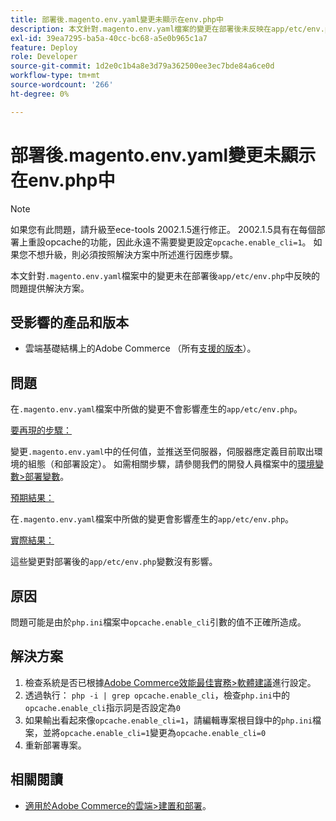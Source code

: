 ```yaml
---
title: 部署後.magento.env.yaml變更未顯示在env.php中
description: 本文針對.magento.env.yaml檔案的變更在部署後未反映在app/etc/env.php中的問題提供解決方案。
exl-id: 39ea7295-ba5a-40cc-bc68-a5e0b965c1a7
feature: Deploy
role: Developer
source-git-commit: 1d2e0c1b4a8e3d79a362500ee3ec7bde84a6ce0d
workflow-type: tm+mt
source-wordcount: '266'
ht-degree: 0%

---
```


# 部署後.magento.env.yaml變更未顯示在env.php中

>[!NOTE]
>
>如果您有此問題，請升級至ece-tools 2002.1.5進行修正。 2002.1.5具有在每個部署上重設opcache的功能，因此永遠不需要變更設定`opcache.enable_cli=1`。 如果您不想升級，則必須按照解決方案中所述進行因應步驟。

本文針對`.magento.env.yaml`檔案中的變更未在部署後`app/etc/env.php`中反映的問題提供解決方案。

## 受影響的產品和版本

* 雲端基礎結構上的Adobe Commerce （所有[支援的版本](https://magento.com/sites/default/files/magento-software-lifecycle-policy.pdf)）。

## 問題

在`.magento.env.yaml`檔案中所做的變更不會影響產生的`app/etc/env.php`。

<u>要再現的步驟：</u>

變更`.magento.env.yaml`中的任何值，並推送至伺服器，伺服器應定義目前取出環境的組態（和部署設定）。 如需相關步驟，請參閱我們的開發人員檔案中的[環境變數>部署變數](https://devdocs.magento.com/cloud/env/variables-deploy.html)。

<u>預期結果：</u>

在`.magento.env.yaml`檔案中所做的變更會影響產生的`app/etc/env.php`。

<u>實際結果：</u>

這些變更對部署後的`app/etc/env.php`變數沒有影響。

## 原因

問題可能是由於`php.ini`檔案中`opcache.enable_cli`引數的值不正確所造成。

## 解決方案

1. 檢查系統是否已根據[Adobe Commerce效能最佳實務>軟體建議](https://devdocs.magento.com/guides/v2.4/performance-best-practices/software.html)進行設定。
1. 透過執行： `php -i | grep opcache.enable_cli`，檢查`php.ini`中的`opcache.enable_cli`指示詞是否設定為`0`
1. 如果輸出看起來像`opcache.enable_cli=1`，請編輯專案根目錄中的`php.ini`檔案，並將`opcache.enable_cli=1`變更為`opcache.enable_cli=0`
1. 重新部署專案。

## 相關閱讀

* [適用於Adobe Commerce的雲端>建置和部署](https://devdocs.magento.com/cloud/project/magento-env-yaml.html)。
